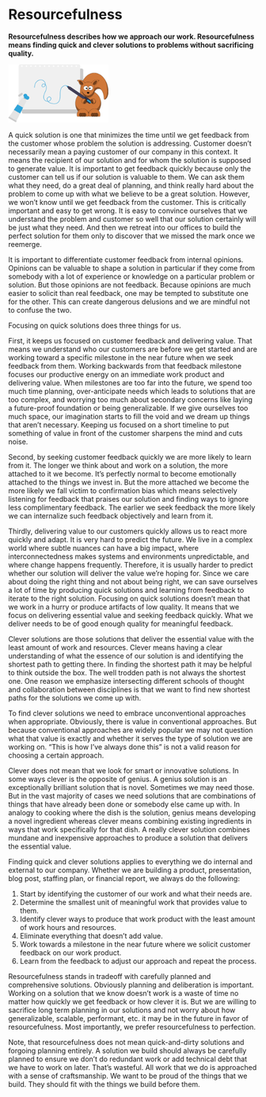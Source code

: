 # Resourcefulness

**Resourcefulness describes how we approach our work. Resourcefulness means finding quick and clever solutions to problems without sacrificing quality.**

<img src="/img/generic/undraw_specs.svg" alt="Resourcefulness >" width="40%"/>

A quick solution is one that minimizes the time until we get feedback from the customer whose problem the solution is addressing. Customer doesn’t necessarily mean a paying customer of our company in this context. It means the recipient of our solution and for whom the solution is supposed to generate value. It is important to get feedback quickly because only the customer can tell us if our solution is valuable to them. We can ask them what they need, do a great deal of planning, and think really hard about the problem to come up with what we believe to be a great solution. However, we won’t know until we get feedback from the customer. This is critically important and easy to get wrong. It is easy to convince ourselves that we understand the problem and customer so well that our solution certainly will be just what they need. And then we retreat into our offices to build the perfect solution for them only to discover that we missed the mark once we reemerge.

It is important to differentiate customer feedback from internal opinions. Opinions can be valuable to shape a solution in particular if they come from somebody with a lot of experience or knowledge on a particular problem or solution. But those opinions are not feedback. Because opinions are much easier to solicit than real feedback, one may be tempted to substitute one for the other. This can create dangerous delusions and we are mindful not to confuse the two.

Focusing on quick solutions does three things for us.

First, it keeps us focused on customer feedback and delivering value. That means we understand who our customers are before we get started and are working toward a specific milestone in the near future when we seek feedback from them. Working backwards from that feedback milestone focuses our productive energy on an immediate work product and delivering value. When milestones are too far into the future, we spend too much time planning, over-anticipate needs which leads to solutions that are too complex, and worrying too much about secondary concerns like laying a future-proof foundation or being generalizable. If we give ourselves too much space, our imagination starts to fill the void and we dream up things that aren’t necessary. Keeping us focused on a short timeline to put something of value in front of the customer sharpens the mind and cuts noise.

Second, by seeking customer feedback quickly we are more likely to learn from it. The longer we think about and work on a solution, the more attached to it we become. It’s perfectly normal to become emotionally attached to the things we invest in. But the more attached we become the more likely we fall victim to confirmation bias which means selectively listening for feedback that praises our solution and finding ways to ignore less complimentary feedback. The earlier we seek feedback the more likely we can internalize such feedback objectively and learn from it.

Thirdly, delivering value to our customers quickly allows us to react more quickly and adapt. It is very hard to predict the future. We live in a complex world where subtle nuances can have a big impact, where interconnectedness makes systems and environments unpredictable, and where change happens frequently. Therefore, it is usually harder to predict whether our solution will deliver the value we’re hoping for. Since we care about doing the right thing and not about being right, we can save ourselves a lot of time by producing quick solutions and learning from feedback to iterate to the right solution.
Focusing on quick solutions doesn’t mean that we work in a hurry or produce artifacts of low quality. It means that we focus on delivering essential value and seeking feedback quickly. What we deliver needs to be of good enough quality for meaningful feedback.

Clever solutions are those solutions that deliver the essential value with the least amount of work and resources. Clever means having a clear understanding of what the essence of our solution is and identifying the shortest path to getting there. In finding the shortest path it may be helpful to think outside the box. The well trodden path is not always the shortest one. One reason we emphasize intersecting different schools of thought and collaboration between disciplines is that we want to find new shortest paths for the solutions we come up with.

To find clever solutions we need to embrace unconventional approaches when appropriate. Obviously, there is value in conventional approaches. But because conventional approaches are widely popular we may not question what that value is exactly and whether it serves the type of solution we are working on. “This is how I’ve always done this” is not a valid reason for choosing a certain approach.

Clever does not mean that we look for smart or innovative solutions. In some ways clever is the opposite of genius. A genius solution is an exceptionally brilliant solution that is novel. Sometimes we may need those. But in the vast majority of cases we need solutions that are combinations of things that have already been done or somebody else came up with. In analogy to cooking where the dish is the solution, genius means developing a novel ingredient whereas clever means combining existing ingredients in ways that work specifically for that dish. A really clever solution combines mundane and inexpensive approaches to produce a solution that delivers the essential value.

Finding quick and clever solutions applies to everything we do internal and external to our company. Whether we are building a product, presentation, blog post, staffing plan, or financial report, we always do the following:

1. Start by identifying the customer of our work and what their needs are.
2. Determine the smallest unit of meaningful work that provides value to them.
3. Identify clever ways to produce that work product with the least amount of work hours and resources.
4. Eliminate everything that doesn’t add value.
5. Work towards a milestone in the near future where we solicit customer feedback on our work product.
6. Learn from the feedback to adjust our approach and repeat the process.

Resourcefulness stands in tradeoff with carefully planned and comprehensive solutions. Obviously planning and deliberation is important. Working on a solution that we know doesn’t work is a waste of time no matter how quickly we get feedback or how clever it is. But we are willing to sacrifice long term planning in our solutions and not worry about how generalizable, scalable, performant, etc. it may be in the future in favor of resourcefulness. Most importantly, we prefer resourcefulness to perfection.

Note, that resourcefulness does not mean quick-and-dirty solutions and forgoing planning entirely. A solution we build should always be carefully planned to ensure we don’t do redundant work or add technical debt that we have to work on later. That’s wasteful.
All work that we do is approached with a sense of craftsmanship. We want to be proud of the things that we build. They should fit with the things we build before them.
